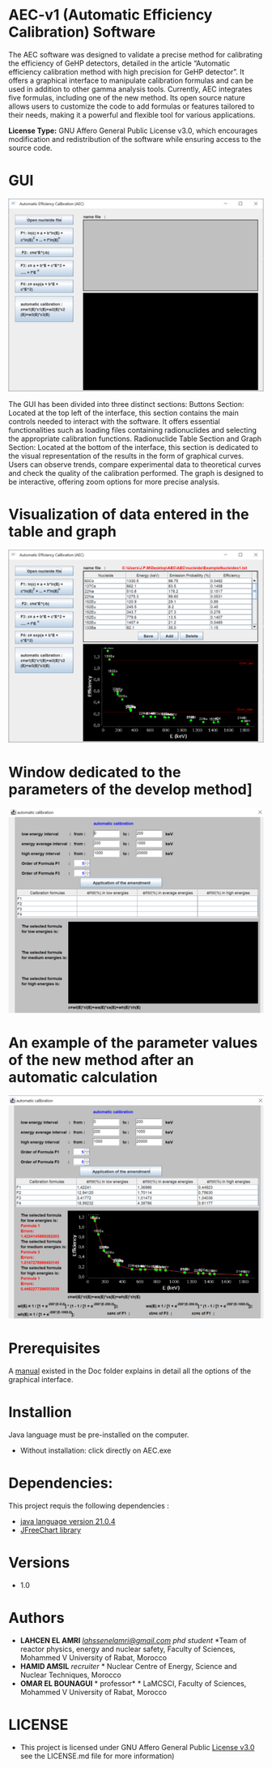 # AEC-v1 (Automatic Efficiency Calibration) Software
The AEC software was designed to validate a precise method for calibrating the efficiency of GeHP detectors, detailed in the article “Automatic efficiency calibration method with high precision for GeHP detector”. It offers a graphical interface to manipulate calibration formulas and can be used in addition to other gamma analysis tools.
Currently, AEC integrates five formulas, including one of the new method. Its open source nature allows users to customize the code to add formulas or features tailored to their needs, making it a powerful and flexible tool for various applications.

**License Type:** GNU Affero General Public License v3.0, which encourages modification and redistribution of the software while ensuring access to the source code.


# GUI 

![AEC Software GUI](https://github.com/LAHCEN-EL-AMRI/AEC-v1/blob/main/Fig0.png)

The GUI has been divided into three distinct sections: Buttons Section: Located at the top left of the interface, this section contains the main controls needed to interact with the software. It offers essential functionalities such as loading files containing radionuclides and selecting the appropriate calibration functions. Radionuclide Table Section and Graph Section: Located at the bottom of the interface, this section is dedicated to the visual representation of the results in the form of graphical curves. Users can observe trends, compare experimental data to theoretical curves and check the quality of the calibration performed. The graph is designed to be interactive, offering zoom options for more precise analysis.


# Visualization of data entered in the table and graph



![Visualization of data entered in the table and graph](https://github.com/LAHCEN-EL-AMRI/AEC-v1/blob/main/Fig-1.png)



# Window dedicated to the parameters of the develop method]


![Window dedicated to the parameters of the develop method](https://github.com/LAHCEN-EL-AMRI/AEC-v1/blob/main/FIG-2_1.png)


# An example of the parameter values of the new method after an automatic calculation


![An example of the parameter values of the new method after an automatic calculation](https://github.com/LAHCEN-EL-AMRI/AEC-v1/blob/main/Fig-3_1.png)


# Prerequisites
A [manual](https://github.com/LAHCEN-EL-AMRI/AEC-v1/blob/main/Doc/guide.pdf) existed in the Doc folder explains in detail all the options of the graphical interface.
                          
# Installion

Java language must be pre-installed on the computer.

- Without installation: click directly on AEC.exe


# Dependencies:

This project requis the following dependencies :

- [java language version 21.0.4](https://www.oracle.com/java/technologies/javase/jdk21-archive-downloads.html)
- [JFreeChart library](https://www.jfree.org/jfreechart/)


# Versions
- 1.0


# Authors
* **LAHCEN EL AMRI** *lahssenelamri@gmail.com* *phd student* *Team of reactor physics, energy and nuclear safety, Faculty of Sciences, Mohammed V University of Rabat, Morocco
* **HAMID AMSIL** *recruiter* * Nuclear Centre of Energy, Science and Nuclear Techniques, Morocco
* **OMAR EL BOUNAGUI** * professor* * LaMCSCI, Faculty of Sciences, Mohammed V University of Rabat, Morocco

# LICENSE

- This project is licensed under GNU Affero General Public [License v3.0 ](https://github.com/LAHCEN-EL-AMRI/AEC-v1/blob/main/LICENSE)see the LICENSE.md file for more information)
